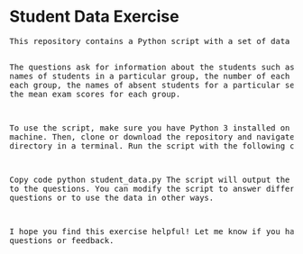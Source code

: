<h1>Student Data Exercise</h1>
<pre>
This repository contains a Python script with a set of data and questions related to a group of students. The data includes the students' names, genders, groups, and scores on two exams (DS and TP). It also includes attendance data for each student for four seances (Monday, Tuesday, Wednesday, and Friday).

The questions ask for information about the students such as the names of students in a particular group, the number of each gender in each group, the names of absent students for a particular seance, and the mean exam scores for each group.

To use the script, make sure you have Python 3 installed on your machine. Then, clone or download the repository and navigate to the directory in a terminal. Run the script with the following command:

Copy code
python student_data.py
The script will output the answers to the questions. You can modify the script to answer different questions or to use the data in other ways.

I hope you find this exercise helpful! Let me know if you have any questions or feedback.
</pre>
